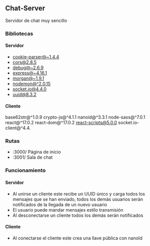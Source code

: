 ## Chat-Server

Servidor de chat muy sencillo

### Bibliotecas

#### Servidor

- [cookie-parser@~1.4.4](https://www.npmjs.com/package/cookie-parser)
- [cors@2.8.5](https://www.npmjs.com/package/cors)
- [debug@~2.6.9](https://www.npmjs.com/package/debug)
- [express@~4.16.1](https://www.npmjs.com/package/express)
- [morgan@~1.9.1](https://www.npmjs.com/package/morgan)
- [nodemon@^2.0.15](https://www.npmjs.com/package/nodemon)
- [socket.io@4.4.0](https://www.npmjs.com/package/socket.io)
- [uuid@8.3.2](https://www.npmjs.com/package/uuid)

#### Cliente

base62str@^1.0.9
crypto-js@^4.1.1
nanoid@^3.3.1
node-sass@^7.0.1
react@^17.0.2
react-dom@^17.0.2
react-scripts@5.0.0
socket.io-client@^4.4.

### Rutas

- :3000/ Página de inicio
- :3001/ Sala de chat

### Funcionamiento

#### Servidor

- Al unirse un cliente este recibe un UUID único y carga todos los mensajes que se han enviado, todos los demás usuarios serán notificados de la llegada de un nuevo usuario
- El usuario puede mandar mensajes estilo transmisión
- Al desconectarse un cliente todos los demás serán notificados

#### Cliente

- Al conectarse el cliente este crea una llave pública con nanoId
